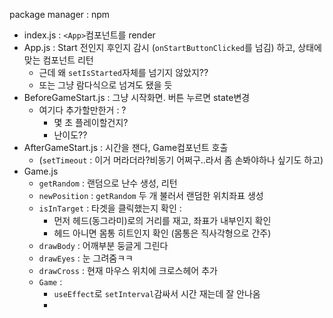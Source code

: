 package manager : npm

- index.js : `<App>`컴포넌트를 render
- App.js : Start 전인지 후인지 감시 (`onStartButtonClicked`를 넘김) 하고, 상태에 맞는 컴포넌트 리턴
	- 근데 왜 `setIsStarted`자체를 넘기지 않았지??
	- 또는 그냥 람다식으로 넘겨도 됐을 듯
- BeforeGameStart.js : 그냥 시작화면. 버튼 누르면 state변경
	- 여기다 추가할만한거 : ?
		- 몇 초 플레이할건지?
		- 난이도??
- AfterGameStart.js : 시간을 잰다, Game컴포넌트 호출 
	- (`setTimeout` : 이거 머라더라?비동기 어쩌구..라서 좀 손봐야하나 싶기도 하고)
- Game.js
	- `getRandom` : 랜덤으로 난수 생성, 리턴
	- `newPosition` : `getRandom` 두 개 불러서 랜덤한 위치좌표 생성
	- `isInTarget` : 타겟을 클릭했는지 확인 : 
		- 먼저 헤드(동그라미)로의 거리를 재고, 좌표가 내부인지 확인
		- 헤드 아니면 몸통 히트인지 확인 (몸통은 직사각형으로 간주)
	- `drawBody` : 어깨부분 둥글게 그린다
	- `drawEyes` : 눈 그려줌ㅋㅋ
	- `drawCross` : 현재 마우스 위치에 크로스헤어 추가
	- `Game` : 
		- `useEffect`로 `setInterval`감싸서 시간 재는데 잘 안나옴
		- 